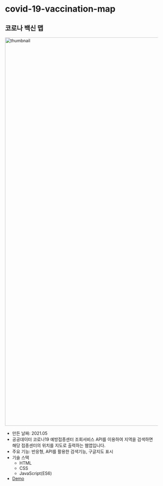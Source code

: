# covid-19-vaccination-map    

## 코로나 백신 맵     
<img width="1280" alt="thumbnail" src="https://user-images.githubusercontent.com/65945909/120169498-fd63cd00-c23a-11eb-85b8-6356c3c6110b.gif">     


* 만든 날짜: 2021.05     
* 공공데이터 코로나19 예방접종센터 조회서비스 API를 이용하여 지역을 검색하면 해당 접종센터의 위치를 지도로 출력하는 웹앱입니다.     
* 주요 기능: 반응형, API를 활용한 검색기능, 구글지도 표시    
* 기술 스택     
  - HTML     
  - CSS     
  - JavaScript(ES6)     
* [Demo](https://coolmj97.github.io/covid-19-vaccination-map/index.html)  
